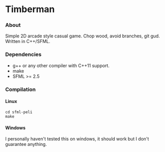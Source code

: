 # Timberman
### About
Simple 2D arcade style casual game. Chop wood, avoid branches, git gud. Written in C++/SFML.

### Dependencies
- g++ or any other compiler with C++11 support.
- make
- SFML >= 2.5

### Compilation
#### Linux
```git clone https://github.com/juhito/sfml-peli.git
cd sfml-peli
make
```

#### Windows
I personally haven't tested this on windows, it should work but I don't guarantee anything.
